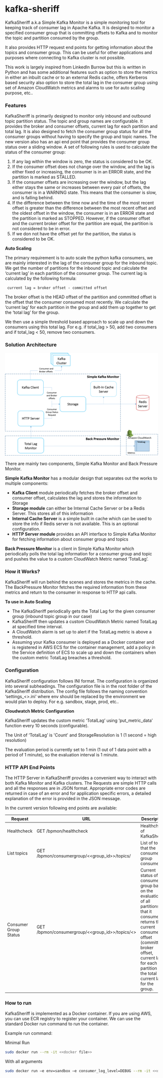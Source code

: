 # kafka-sheriff

KafkaSheriff a.k.a Simple Kafka Monitor is a simple monitoring tool for keeping track of consumer lag in Apache Kafka. It is designed to monitor a specified consumer group that is committing offsets to Kafka and to monitor the topic and partition consumed by the group.

It also provides HTTP request end points for getting information about the topics and consumer group. This can be useful for other applications and purposes where connecting to Kafka cluster is not possible.

This work is largely inspired from LinkedIn Burrow but this is written in Python and has some additional features such 
as option to store the metrics in either an inbuilt cache or to an external Redis cache, offers Kerberos based security 
also option to store the total lag in the consumer group using set of Amazon CloudWatch metrics and alarms to use for 
auto scaling purpose, etc.. 

### Features

KafkaSheriff is primarily designed to monitor only inbound and outbound topic partition status. The topic and 
group names are configurable. It provides the broker and consumer offsets, current lag for each partition and total lag.
It is also designed to fetch the consumer group status for all the consumer groups without having to specify the group 
and topic names. The new version also has an api end point that provides the consumer group status over a sliding window. 
A set of following rules is used to calculate the status of the consumer group:

1. If any lag within the window is zero, the status is considered to be OK.
2. If the consumer offset does not change over the window, and the lag is either fixed or increasing, the consumer is in an ERROR state, and the partition is marked as STALLED.
3. If the consumer offsets are increasing over the window, but the lag either stays the same or increases between every pair of offsets, the consumer is in a WARNING state. This means that the consumer is slow, and is falling behind.
4. If the difference between the time now and the time of the most recent offset is greater than the difference between the most recent offset and the oldest offset in the window, the consumer is in an ERROR state and the partition is marked as STOPPED. However, if the consumer offset and the current broker offset for the partition are equal, the partition is not considered to be in error.
5. If we don not have the offset yet for the partition, the status is considered to be OK.
      
**Auto Scaling**

The primary requirement is to auto scale the python kafka consumers, we are mainly interested in the lag of the consumer group for the inbound topic. We get the number of partitions for the inbound topic and calculate the ‘current lag’ in each partition of the consumer group. The current lag is calculated by the following formula:
```
 current lag = broker offset - committed offset
```
The broker offset is the HEAD offset of the partition and committed offset is the offset that the consumer consumed most recently. We calculate the ‘current lag’ for each partition in the group and add them up together to get the ‘total lag’ for the group.

We then use a simple threshold based approach to scale up and down the consumers using this total lag. For e.g. if total_lag > 50, add two consumers and if total_lag < 50, remove two consumers. 

### Solution Architecture

![High Level Design of Simple Kafka Monitor Service](images/kafka-monitor-arch.png?raw=true "High Level Design of Simple Kafka Monitor Service")

There are mainly two components, Simple Kafka Monitor and Back Pressure Monitor. 

**Simple Kafka Monitor** has a modular design that separates out the works to multiple components:

- **Kafka Client** module periodically fetches the broker offset and consumer offset, calculates the lag and stores the information to Storage
- **Storage module** can either be Internal Cache Server or be a Redis Server. This stores all of this information
- **Internal Cache Server** is a simple built in cache which can be used to store the info if Redis server is not available. This is an optional configuration.
- **HTTP Server module** provides an API interface to Simple Kafka Monitor for fetching information about consumer group and topics

**Back Pressure Monitor** is a client in Simple Kafka Monitor which periodically polls the total lag information for a consumer group and topic and pushes the value to a custom CloudWatch Metric named ‘TotalLag’.

### How it Works?
KafkaSheriff will run behind the scenes and stores the metrics in the cache. The BackPressure Monitor fetches the required
information from these metrics and return to the consumer in response to HTTP api calls.

**To use in Auto Scaling**

- The KafkaSheriff periodically gets the Total Lag for the given consumer group (inbound topic group in our case)
- KafkaSheriff then updates a custom CloudWatch Metric named TotalLag at specified time interval.
- A CloudWatch alarm is set up to alert if the TotalLag metric is above a threshold.
- Assuming your Kafka consumer is deployed as a Docker container and is registered in AWS ECS for the container 
management, add a policy in the Service definition of ECS to scale up and down the containers when the custom metric TotalLag breaches a threshold.

### Configuration

KafkaSheriff configuration follows INI format. The configuration is organized into several subheadings. The configuration 
file is in the root folder of the KafkaSheriff distribution. The config file follows the naming convention ‘settings_<<env>>.ini’ 
where env should be replaced by the environment we would plan to deploy. For e.g. sandbox, stage, prod, etc..

**Cloudwatch Metric Configuration**

KafkaSheriff updates the custom metric ‘TotalLag’ using ‘put_metric_data’ function every 10 seconds (configurable).

The Unit of ‘TotalLag’ is 'Count' and StorageResolution is 1 (1 second = high resolution)

The evaluation period is currently set to 1 min (1 out of 1 data point with a period of 1 minute), so the evaluation interval is 1 minute.


### HTTP API End Points

The HTTP Server in KafkaSheriff provides a convenient way to interact with both Kafka Monitor and Kafka clusters. The 
Requests are simple HTTP calls and all the responses are in JSON format. Appropriate error codes are returned in case of 
an error and for application specific errors, a detailed explanation of the error is provided in the JSON message.

In the current version following end points are available:

| Request | URL | Description |
| ------------- | ------------- | ------------- |
| Healthcheck | GET /bpmon/healthcheck | Healthcheck of KafkaSheriff |
| List topics | GET /bpmon/consumergroup/<<group_id>>/topics/ | List of topics that the consumer group consumes |
| Consumer Group Status | GET /bpmon/consumergroup/<<group_id>>/topics/<<topic>> | Current status of the consumer group based on the evaluation of all partitions that it consumes. It returns the current consumer offset (committed), broker offset, current lag for each partition and the total current lag for the group. |

### How to run

KafkaSheriff is implemented as a Docker container. If you are using AWS, you can use ECR registry to register your 
container. We can use the standard Docker run command to run the container.

Example run command:

Minimal Run
```sh
sudo docker run --rm -it <<docker file>>
```

With all arguments
```sh
sudo docker run –e env=sandbox –e consumer_log_level=DEBUG --rm -it <<docker file>>
```

